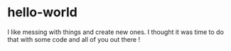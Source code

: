 # hello-world
I like messing with things and create new ones. 
I thought it was time to do that with some code and all of you out there !

